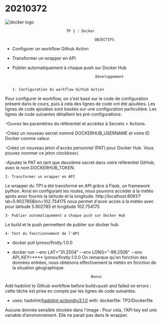 # 20210372
  <img src="https://d1.awsstatic.com/acs/characters/Logos/Docker-Logo_Horizontel_279x131.b8a5c41e56b77706656d61080f6a0217a3ba356d.png" alt="docker logo" />

                                                  
                                TP 1 : Docker
    
                                             OBJECTIFS

- Configurer un workflow Github Action
- Transformer un wrapper en API
- Publier automatiquement à chaque push sur Docker Hub

                                            Développement  
                              
                              
      1- Configuration du workflow Github Action
Pour configurer le workflow, on s'est basé sur le code de configuration présent dans le cours, puis à cela des lignes de code ont été ajoutées. 
Les lignes de code ajoutées sont basées sur une configuration particulière. Les lignes de code suivantes détaillent les pré-configurations:

-Ouvrez les paramètres du référentiel et accédez à Secrets > Actions.

-Créez un nouveau secret nommé DOCKERHUB_USERNAME et votre ID Docker comme valeur.

-Créez un nouveau jeton d'accès personnel (PAT) pour Docker Hub. Vous pouvez nommer ce jeton clockboxci.

-Ajoutez le PAT en tant que deuxième secret dans votre référentiel GitHub, avec le nom DOCKERHUB_TOKEN.  
  
 
    2- Transformer un wrapper en API

Le wrapper du TP1 a été transformé en API grâce à Flask, un framework python. Ainsi en configurant les routes, nous pouvons accéder à la météo après avoir fournis la latitude et la longitude.
      http://localhost:8081/?lat=5.902785&lon=102.754175 nous permet d'avoir accès à la météo avec pour latitude 5.902785 et longitude 102.754175 


    3- Publier automatiquement a chaque push sur Docker Hub
Le build et le push permettent de publier sur docker hub


    4- Test du fonctionnement de l'API
  - docker pull lynnxx/firstly:1.0.0 
  - docker run --env LAT="31.2504" --env LONG="-99.2506" --env API_KEY=**** lynnxx/firstly:1.0.0
On remarque qu'en fonction des données entrées, nous obtenons effectivement la météo en fonction de la situation géographique


                                            Bonus

Add hadolint to Github workflow before build+push and failed on errors : cette tâche est prise en compte par les lignes de code suivantes.
   - uses: hadolint/hadolint-action@v3.1.0
       with:
         dockerfile: TP2/Dockerfile

Aucune donnée sensible stockée dans l'image : Pour cela, l'API key est une variable d'environnement. Elle ne parait pas dans le wrapper.

